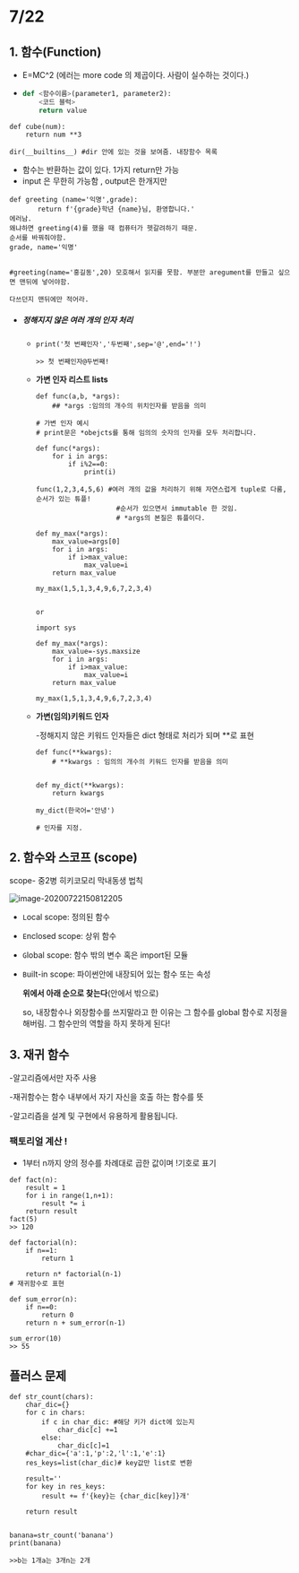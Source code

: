 # 7/22 

## 1. 함수(Function)

- E=MC^2 (에러는 more code 의 제곱이다. 사람이 실수하는 것이다.)

- ```python
  def <함수이름>(parameter1, parameter2):
      <코드 블럭>
      return value
  ```

```
def cube(num):
	return num **3
```

```
dir(__builtins__) #dir 안에 있는 것을 보여줌. 내장함수 목록
```

- 함수는 반환하는 값이 있다. 1가지 return만 가능 
- input 은 무한히 가능함 , output은 한개지만

```
def greeting (name='익명',grade):
	   return f'{grade}학년 {name}님, 환영합니다.'
에러남.
왜냐하면 greeting(4)를 했을 때 컴퓨터가 헷갈려하기 때문. 
순서를 바꿔줘야함. 
grade, name='익명'


#greeting(name='홍길동',20) 모호해서 읽지를 못함. 부분만 aregument를 만들고 싶으면 맨뒤에 넣어야함.

다쓰던지 맨뒤에만 적어라. 
```



- ##### 정해지지 않은 여러 개의 인자 처리

  - ```
    print('첫 번째인자','두번째',sep='@',end='!')
    
    >> 첫 번째인자@두번째!
    
    ```

  - **가변 인자 리스트 lists** 

    ```
    def func(a,b, *args):
    	## *args :임의의 개수의 위치인자를 받음을 의미 
    	
    # 가변 인자 예시
    # print문은 *obejcts를 통해 임의의 숫자의 인자를 모두 처리합니다.
    ```

    ```
    def func(*args):
        for i in args:
            if i%2==0:
                print(i)
        
    func(1,2,3,4,5,6) #여러 개의 값을 처리하기 위해 자연스럽게 tuple로 다룸, 순서가 있는 튜플!
                        #순서가 있으면서 immutable 한 것임. 
                        # *args의 본질은 튜플이다. 
    ```

    ```
    def my_max(*args):
        max_value=args[0]
        for i in args:
            if i>max_value:
                max_value=i
        return max_value
    
    my_max(1,5,1,3,4,9,6,7,2,3,4)
    
    
    or
    
    import sys
    
    def my_max(*args):
        max_value=-sys.maxsize
        for i in args:
            if i>max_value:
                max_value=i
        return max_value
    
    my_max(1,5,1,3,4,9,6,7,2,3,4)
    ```

  - **가변(임의)키워드 인자**

    -정해지지 않은 키워드 인자들은 dict 형태로 처리가 되며 **로 표현

    ```
    def func(**kwargs):
    	# **kwargs : 임의의 개수의 키워드 인자를 받음을 의미
    
    
    def my_dict(**kwargs):
        return kwargs
    
    my_dict(한국어='안녕')
        
    # 인자를 지정.
    
    ```

## 2. 함수와 스코프 (scope)

scope- 중2병 히키코모리 막내동생 법칙

![image-20200722150812205](0722.assets/image-20200722150812205.png)



- `L`ocal scope: 정의된 함수

- `E`nclosed scope: 상위 함수

- `G`lobal scope: 함수 밖의 변수 혹은 import된 모듈

- `B`uilt-in scope: 파이썬안에 내장되어 있는 함수 또는 속성

  **위에서 아래 순으로 찾는다**(안에서 밖으로)

  so, 내장함수나 외장함수를 쓰지말라고 한 이유는 그 함수를 global 함수로 지정을 해버림. 그 함수만의 역할을 하지 못하게 된다!



## 3. 재귀 함수 

-알고리즘에서만 자주 사용

-재귀함수는 함수 내부에서 자기 자신을 호출 하는 함수를 뜻

-알고리즘을 설계 및 구현에서 유용하게 활용됩니다.



### 팩토리얼 계산 !

- 1부터 n까지 양의 정수를 차례대로 곱한 값이며 !기호로 표기

```
def fact(n):
    result = 1
    for i in range(1,n+1):
        result *= i
    return result
fact(5)
>> 120
```

```
def factorial(n):
    if n==1:
        return 1
    
    return n* factorial(n-1)
# 재귀함수로 표현         
```

```
def sum_error(n):
    if n==0:
        return 0
    return n + sum_error(n-1)

sum_error(10)
>> 55
```





## 플러스 문제

```
def str_count(chars):
    char_dic={}
    for c in chars:
        if c in char_dic: #해당 키가 dict에 있는지
            char_dic[c] +=1
        else:
            char_dic[c]=1
    #char_dic={'a':1,'p':2,'l':1,'e':1}
    res_keys=list(char_dic)# key값만 list로 변환
    
    result=''
    for key in res_keys:
        result += f'{key}는 {char_dic[key]}개'
    
    return result


banana=str_count('banana')
print(banana)

>>b는 1개a는 3개n는 2개
```

